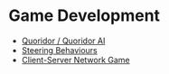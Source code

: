 # Game Development

- [Quoridor / Quoridor AI](https://github.com/multipleton/quoridor)
- [Steering Behaviours](https://github.com/multipleton/steering)
- [Client-Server Network Game](https://github.com/multipleton/shooter)
